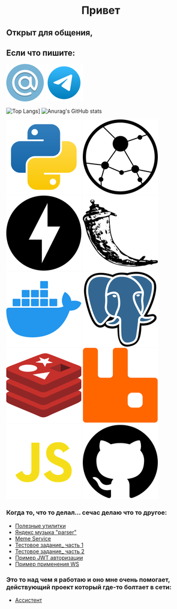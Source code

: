 # <p style="text-align: center"> Привет </p>

## Открыт для общения,

## Если что пишите:

[![email.svg](src%2Femail.svg)](mailto:vivera83@yandex.ru)
[![telegram.svg](src%2Ftelegram.svg)](https://t.me/Vivera83)

![Top Langs](https://github-readme-stats.vercel.app/api/top-langs/?username=vivera83&layout=donut&theme=dark&size_weight=0.5&count_weight=0.5&hide=html)]
![Anurag's GitHub stats](https://github-readme-stats.vercel.app/api?username=vivera83&show_icons=true&theme=dark)

[![python](src%2Fpython.svg)](https://www.python.org/)
[![aiohttp.svg](src%2Faiohttp.svg)](https://docs.aiohttp.org/en/stable/)
[![fastapi.svg](src%2Ffastapi.svg)](https://fastapi.tiangolo.com/)
[![flask.svg](src%2Fflask.svg)](https://flask.palletsprojects.com/en/2.3.x/)
[![docker.svg](src%2Fdocker.svg)](https://www.docker.com/)
[![postgresql.svg](src%2Fpostgresql.svg)](https://www.postgresql.org/)
[![redis.svg](src%2Fredis.svg)](https://redis.io/)
[![rabbitmq.svg](src%2Frabbitmq.svg)](https://www.rabbitmq.com/)
[![javascript.svg](src%2Fjavascript.svg)](https://developer.mozilla.org/en-US/docs/Web/JavaScript)
[![github.svg](src%2Fgithub.svg)](https://github.com/)

[//]: # (https://simpleicons.org/?q=git)
[//]: # (https://www.svgrepo.com/vectors/email/4)

### Когда то, что то делал... сечас делаю что то другое:

- [Полезные утилитки](https://github.com/VIVERA83/utitlites)
- [Яндекс музыка "parser"](https://github.com/VIVERA83/ya_music_parser)
- [Meme Service](https://github.com/VIVERA83/meme_service?tab=readme-ov-file)
- [Тестовое задание_ часть 1](https://github.com/VIVERA83/victorina_api)
- [Тестовое задание_ часть 2](https://github.com/VIVERA83/wav_to_mp3_api)
- [Пример JWT авторизации](https://github.com/VIVERA83/my_salary)
- [Пример применения WS](https://github.com/VIVERA83/derbit)

### Это то над чем я работаю и оно мне очень помогает, действующий проект который где-то болтает в сети:

- [Ассистент](https://github.com/VIVERA83/assistant)
